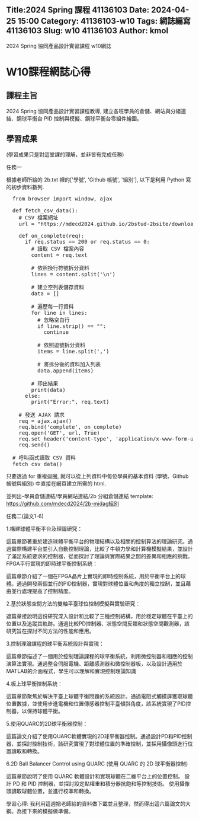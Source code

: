  Title:2024 Spring 課程 41136103 
 Date: 2024-04-25 15:00
 Category: 41136103-w10
 Tags: 網誌編寫 41136103
 Slug: w10 41136103
 Author: kmol
---

2024 Spring 協同產品設計實習課程 w10網誌

<!-- PELICAN_END_SUMMARY -->

# W10課程網誌心得

## 課程主旨

2024 Spring 協同產品設計實習課程教導, 建立各班學員的倉儲、網站與分組連結、鋼球平衡台 PID 控制與模擬、鋼球平衡台零組件繪圖。

## 學習成果
(學習成果只是對這堂課的理解，並非皆有完成任務)

任務一

根據老師所給的 2b.txt 裡的['學號', 'Github 帳號', '組別'], 以下是利用 Python 寫的初步資料數列.

<pre class="brush: python">
  from browser import window, ajax

  def fetch_csv_data():
    # CSV 檔案網址
    url = "https://mdecd2024.github.io/2bstud-2bsite/downloads/2b.txt"

    def on_complete(req):
      if req.status == 200 or req.status == 0:
        # 讀取 CSV 檔案內容
        content = req.text

        # 依照換行符號拆分資料
        lines = content.split('\n')

        # 建立空列表儲存資料
        data = []

        # 遍歷每一行資料
        for line in lines:
          # 忽略空白行
          if line.strip() == "":
            continue

          # 依照逗號拆分資料
          items = line.split(',')

          # 將拆分後的資料加入列表
          data.append(items)

        # 印出結果
        print(data)
      else:
        print("Error:", req.text)

    # 發送 AJAX 請求
    req = ajax.ajax()
    req.bind('complete', on_complete)
    req.open('GET', url, True)
    req.set_header('content-type', 'application/x-www-form-urlencoded')
    req.send()

  # 呼叫函式讀取 CSV 資料
  fetch_csv_data()
</pre>

只要透過 for 重複迴圈, 就可以從上列資料中每位學員的基本資料 (學號、Github 帳號與組別) 中直接在網頁建立所需的 html.

並列出-學員倉儲連結/學員網站連結/2b 分組倉儲連結 template: https://github.com/mdecd2024/2b-midag組別

任務二(論文1-6)

1.構建球體平衡平台及理論研究：

  這篇章節著重於建造球體平衡平台的物理結構以及相關的控制算法的理論研究。通過實際構建平台並引入自動控制理論，比較了牛頓力學和計算機模擬結果，並設計了滿足系統要求的控制器，從而探討了理論與實際結果之間的差異和相應的挑戰。
FPGA平行實現的即時球平衡控制系統：

  這篇章節介紹了一個在FPGA晶片上實現的即時控制系統，用於平衡平台上的球體。通過開發兩個並行的PID控制器，實現對球體位置和角度的獨立控制，並且藉由並行處理提高了控制精度。

2.基於狀態空間方法的雙軸平臺球位控制模擬與實驗研究：

  遮篇章接說明這份研究深入設計和比較了三種控制結構，用於穩定球體在平臺上的位置以及追蹤其軌跡。通過比較PD控制器、狀態空間反饋和狀態空間觀測器，該研究旨在探討不同方法的性能和應用。

3.控制理論課程的球平衡系統設計與實現：

  這篇章節描述了一個用於控制理論課程的球平衡系統，利用微控制器和相應的控制演算法實現。通過整合伺服電機、距離感測器和微控制器板，以及設計適用於MATLAB的介面程式，學生可以理解和實現控制理論知識

4.板上球平衡控制系統：

  這篇章節聚焦於解決平臺上球體平衡問題的系統設計。通過電阻式觸摸屏獲取球體位置數據，並使用步進電機和位置傳感器控制平臺傾斜角度，該系統實現了PID控制器，以保持球體平衡。

5.使用QUARC的2D球平衡器控制：
  
  這篇論文介紹了使用QUARC軟體實現的2D球平衡器控制。通過設計PD和PID控制器，並探討控制技術，該研究實現了對球體位置的準確控制，並採用攝像頭進行位置讀取和轉換。

6.2D Ball Balancer Control using QUARC (使用 QUARC 的 2D 球平衡器控制)

  這篇章節說明了使用 QUARC 軟體設計和實現球體在二維平台上的位置控制。 設計 PD 和 PID 控制器，並探討設定點權重和積分器抗飽和等控制技術。 使用攝像頭讀取球體位置，並進行校準和轉換。


學習心得:
我利用這週把老師給的資料做下載並且整理，然而得出這六篇論文的大鋼。為接下來的模擬做準備。
